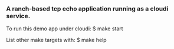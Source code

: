 ### A ranch-based tcp echo application running as a cloudi service.

To run this demo app under cloudi:
    $ make start

List other make targets with:
    $ make help
